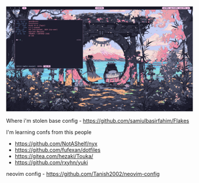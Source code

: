 <p align="center">
  <img src="assets/screenshot.png"/>
</p>

Where i'm stolen base config - https://github.com/samiulbasirfahim/Flakes

I'm learning confs from this people

- https://github.com/NotAShelf/nyx
- https://github.com/fufexan/dotfiles
- https://gitea.com/hezaki/Touka/
- https://github.com/rxyhn/yuki

neovim config - https://github.com/Tanish2002/neovim-config
